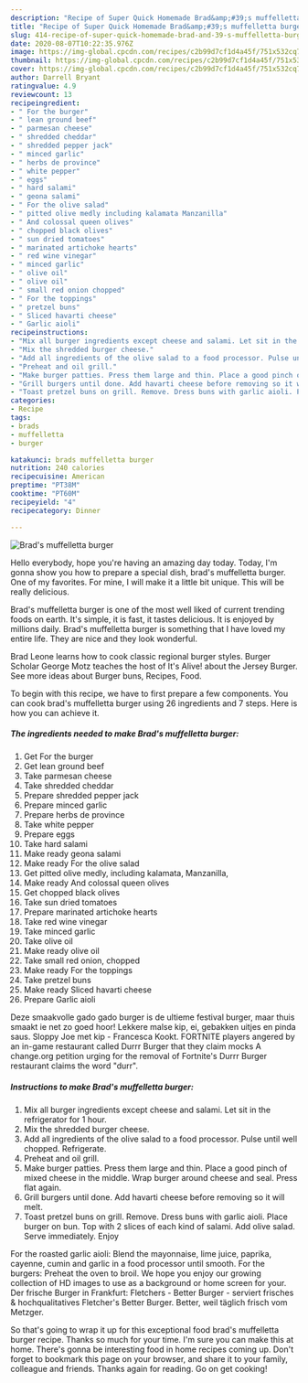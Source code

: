 ```yaml
---
description: "Recipe of Super Quick Homemade Brad&amp;#39;s muffelletta burger"
title: "Recipe of Super Quick Homemade Brad&amp;#39;s muffelletta burger"
slug: 414-recipe-of-super-quick-homemade-brad-and-39-s-muffelletta-burger
date: 2020-08-07T10:22:35.976Z
image: https://img-global.cpcdn.com/recipes/c2b99d7cf1d4a45f/751x532cq70/brads-muffelletta-burger-recipe-main-photo.jpg
thumbnail: https://img-global.cpcdn.com/recipes/c2b99d7cf1d4a45f/751x532cq70/brads-muffelletta-burger-recipe-main-photo.jpg
cover: https://img-global.cpcdn.com/recipes/c2b99d7cf1d4a45f/751x532cq70/brads-muffelletta-burger-recipe-main-photo.jpg
author: Darrell Bryant
ratingvalue: 4.9
reviewcount: 13
recipeingredient:
- " For the burger"
- " lean ground beef"
- " parmesan cheese"
- " shredded cheddar"
- " shredded pepper jack"
- " minced garlic"
- " herbs de province"
- " white pepper"
- " eggs"
- " hard salami"
- " geona salami"
- " For the olive salad"
- " pitted olive medly including kalamata Manzanilla"
- " And colossal queen olives"
- " chopped black olives"
- " sun dried tomatoes"
- " marinated artichoke hearts"
- " red wine vinegar"
- " minced garlic"
- " olive oil"
- " olive oil"
- " small red onion chopped"
- " For the toppings"
- " pretzel buns"
- " Sliced havarti cheese"
- " Garlic aioli"
recipeinstructions:
- "Mix all burger ingredients except cheese and salami. Let sit in the refrigerator for 1 hour."
- "Mix the shredded burger cheese."
- "Add all ingredients of the olive salad to a food processor. Pulse until well chopped. Refrigerate."
- "Preheat and oil grill."
- "Make burger patties. Press them large and thin. Place a good pinch of mixed cheese in the middle. Wrap burger around cheese and seal. Press flat again."
- "Grill burgers until done. Add havarti cheese before removing so it will melt."
- "Toast pretzel buns on grill. Remove. Dress buns with garlic aioli. Place burger on bun. Top with 2 slices of each kind of salami. Add olive salad. Serve immediately. Enjoy"
categories:
- Recipe
tags:
- brads
- muffelletta
- burger

katakunci: brads muffelletta burger 
nutrition: 240 calories
recipecuisine: American
preptime: "PT38M"
cooktime: "PT60M"
recipeyield: "4"
recipecategory: Dinner

---
```



![Brad&#39;s muffelletta burger](https://img-global.cpcdn.com/recipes/c2b99d7cf1d4a45f/751x532cq70/brads-muffelletta-burger-recipe-main-photo.jpg)

Hello everybody, hope you're having an amazing day today. Today, I'm gonna show you how to prepare a special dish, brad&#39;s muffelletta burger. One of my favorites. For mine, I will make it a little bit unique. This will be really delicious.

Brad&#39;s muffelletta burger is one of the most well liked of current trending foods on earth. It's simple, it is fast, it tastes delicious. It is enjoyed by millions daily. Brad&#39;s muffelletta burger is something that I have loved my entire life. They are nice and they look wonderful.

Brad Leone learns how to cook classic regional burger styles. Burger Scholar George Motz teaches the host of It&#39;s Alive! about the Jersey Burger. See more ideas about Burger buns, Recipes, Food.


To begin with this recipe, we have to first prepare a few components. You can cook brad&#39;s muffelletta burger using 26 ingredients and 7 steps. Here is how you can achieve it.

<!--inarticleads1-->

##### The ingredients needed to make Brad&#39;s muffelletta burger:

1. Get  For the burger
1. Get  lean ground beef
1. Take  parmesan cheese
1. Take  shredded cheddar
1. Prepare  shredded pepper jack
1. Prepare  minced garlic
1. Prepare  herbs de province
1. Take  white pepper
1. Prepare  eggs
1. Take  hard salami
1. Make ready  geona salami
1. Make ready  For the olive salad
1. Get  pitted olive medly, including kalamata, Manzanilla,
1. Make ready  And colossal queen olives
1. Get  chopped black olives
1. Take  sun dried tomatoes
1. Prepare  marinated artichoke hearts
1. Take  red wine vinegar
1. Take  minced garlic
1. Take  olive oil
1. Make ready  olive oil
1. Take  small red onion, chopped
1. Make ready  For the toppings
1. Take  pretzel buns
1. Make ready  Sliced havarti cheese
1. Prepare  Garlic aioli


Deze smaakvolle gado gado burger is de ultieme festival burger, maar thuis smaakt ie net zo goed hoor! Lekkere malse kip, ei, gebakken uitjes en pinda saus. Sloppy Joe met kip - Francesca Kookt. FORTNITE players angered by an in-game restaurant called Durrr Burger that they claim mocks A change.org petition urging for the removal of Fortnite&#39;s Durrr Burger restaurant claims the word &#34;durr&#34;. 

<!--inarticleads2-->

##### Instructions to make Brad&#39;s muffelletta burger:

1. Mix all burger ingredients except cheese and salami. Let sit in the refrigerator for 1 hour.
1. Mix the shredded burger cheese.
1. Add all ingredients of the olive salad to a food processor. Pulse until well chopped. Refrigerate.
1. Preheat and oil grill.
1. Make burger patties. Press them large and thin. Place a good pinch of mixed cheese in the middle. Wrap burger around cheese and seal. Press flat again.
1. Grill burgers until done. Add havarti cheese before removing so it will melt.
1. Toast pretzel buns on grill. Remove. Dress buns with garlic aioli. Place burger on bun. Top with 2 slices of each kind of salami. Add olive salad. Serve immediately. Enjoy


For the roasted garlic aioli: Blend the mayonnaise, lime juice, paprika, cayenne, cumin and garlic in a food processor until smooth. For the burgers: Preheat the oven to broil. We hope you enjoy our growing collection of HD images to use as a background or home screen for your. Der frische Burger in Frankfurt: Fletchers - Better Burger - serviert frisches &amp; hochqualitatives Fletcher&#39;s Better Burger. Better, weil täglich frisch vom Metzger. 

So that's going to wrap it up for this exceptional food brad&#39;s muffelletta burger recipe. Thanks so much for your time. I'm sure you can make this at home. There's gonna be interesting food in home recipes coming up. Don't forget to bookmark this page on your browser, and share it to your family, colleague and friends. Thanks again for reading. Go on get cooking!
